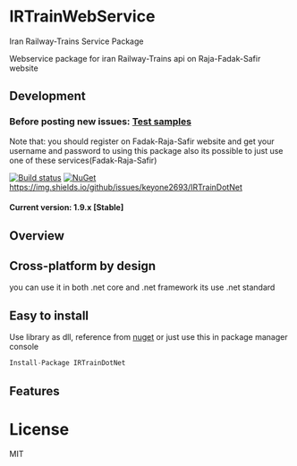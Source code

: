 # IRTrainWebService

Iran Railway-Trains Service Package

Webservice package for iran Railway-Trains api on Raja-Fadak-Safir website

## Development 

### Before posting new issues: [Test samples](https://github.com/keyone2693/IRTrainDotNet/tree/master/TestExample)

Note that: you should register on Fadak-Raja-Safir website and get your username and password to using this package
also its possible to just use one of these services(Fadak-Raja-Safir)

[![Build status](https://img.shields.io/appveyor/ci/keyone2693/IRTrainDotNet.svg)](https://ci.appveyor.com/project/keyone2693/irtraindotnet)
[![NuGet](https://img.shields.io/nuget/v/IRTrainDotNet.svg)](https://www.nuget.org/packages/IRTrainDotNet/)
https://img.shields.io/github/issues/keyone2693/IRTrainDotNet

#### Current version: 1.9.x [Stable]

## Overview

## Cross-platform by design
you can use it in both .net core and .net framework 
its use .net standard

## Easy to install
Use library as dll, reference from [nuget](https://www.nuget.org/packages/IrBusWebService/)
or just use this in package manager console
```c#
Install-Package IRTrainDotNet
```

## Features




# License

MIT

